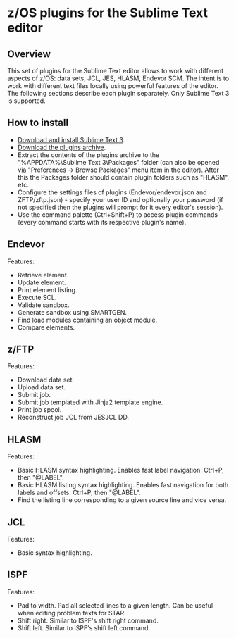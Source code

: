 # z/OS plugins for the Sublime Text editor

## Overview
This set of plugins for the Sublime Text editor allows to work with different aspects of z/OS: data sets, JCL, JES, HLASM, Endevor SCM. The intent is to work with different text files locally using powerful features of the editor.
The following sections describe each plugin separately.
Only Sublime Text 3 is supported.

## How to install
- [Download and install Sublime Text 3](https://www.sublimetext.com/3).
- [Download the plugins archive](https://github.com/vadimshchukin/zsublime/archive/master.zip).
- Extract the contents of the plugins archive to the "%APPDATA%\Sublime Text 3\Packages" folder (can also be opened via "Preferences → Browse Packages" menu item in the editor). After this the Packages folder should contain plugin folders such as "HLASM", etc.
- Configure the settings files of plugins (Endevor/endevor.json and ZFTP/zftp.json) - specify your user ID and optionally your password (if not specified then the plugins will prompt for it every editor's session).
- Use the command palette (Ctrl+Shift+P) to access plugin commands (every command starts with its respective plugin's name).

## Endevor
Features:
- Retrieve element.
- Update element.
- Print element listing.
- Execute SCL.
- Validate sandbox.
- Generate sandbox using SMARTGEN.
- Find load modules containing an object module.
- Compare elements.

## z/FTP
Features:
- Download data set.
- Upload data set.
- Submit job.
- Submit job templated with Jinja2 template engine.
- Print job spool.
- Reconstruct job JCL from JESJCL DD.

## HLASM
Features:
- Basic HLASM syntax highlighting. Enables fast label navigation: Ctrl+P, then "@LABEL".
- Basic HLASM listing syntax highlighting. Enables fast navigation for both labels and offsets: Ctrl+P, then "@LABEL".
- Find the listing line corresponding to a given source line and vice versa.

## JCL
Features:
- Basic syntax highlighting.

## ISPF
Features:
- Pad to width. Pad all selected lines to a given length. Can be useful when editing problem texts for STAR.
- Shift right. Similar to ISPF's shift right command.
- Shift left. Similar to ISPF's shift left command.
